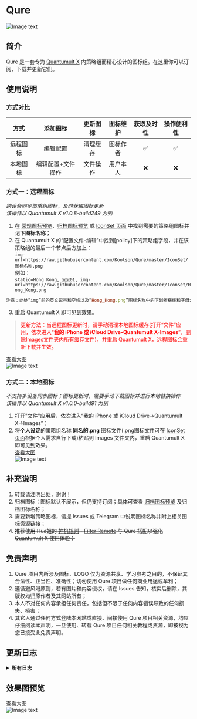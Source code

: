 # Qure<br>
![Image text](https://raw.githubusercontent.com/Koolson/Qure/master/Other/Qure_Logo.png)
<br>

## 简介
Qure 是一套专为 [Quantumult X](https://github.com/crossutility/Quantumult-X/) 内策略组而精心设计的图标组。在这里你可以订阅、下载并更新它们。<br>

## 使用说明
### 方式对比
| 方式 | 添加图标 | 更新图标 | 图标维护 | 获取及时性 | 操作便利性 | 
| :---: | :---: | :---: | :---: | :---: | :---: |
| 远程图标 | 编辑配置 | 清理缓存 | 图标作者 | ✅ | ✅ |
| 本地图标 | 编辑配置+文件操作 | 文件操作 | 用户本人 | ❌ | ❌|

### 方式一：远程图标<br>
*跨设备同步策略组图标，及时获取图标更新*<br>
*该操作以 Quantumult X v1.0.8-build249 为例*<br>
1. 在 [常规图标预览](https://github.com/Koolson/Qure#%E6%95%88%E6%9E%9C%E5%9B%BE%E9%A2%84%E8%A7%88)、[归档图标预览](https://raw.githubusercontent.com/Koolson/Qure/master/Other/Qure_Preview_Archived.png) 或 [IconSet 页面](https://github.com/Koolson/Qure/tree/master/IconSet) 中找到需要的策略组图标并记下**图标名称**；<br>
2. 在 Quantumult X 的“配置文件-编辑”中找到[policy]下的策略组字段，并在该策略组的最后一个节点后方加上：<br>
`img-url=https://raw.githubusercontent.com/Koolson/Qure/master/IconSet/图标名称.png`<br>
例如：<br>
`static=Hong Kong, 🇭🇰01, img-url=https://raw.githubusercontent.com/Koolson/Qure/master/IconSet/Hong_Kong.png`<br>

```ruby
注意：此处“img”前的英文逗号和空格以及“Hong_Kong.png”图标名称中的下划短横线和字母大小写
```

3. 重启 Quantumult X 即可见到效果。<br>

><font color=red>更新方法：当远程图标更新时，请手动清理本地图标缓存(打开“文件”应用，依次进入“**我的 iPhone 或 iCloud Drive-Quantumult X-Images**”，删除Images文件夹内所有缓存文件)，并重启 Quantumult X，远程图标会重新下载并生效。</font>

[查看大图](https://raw.githubusercontent.com/Koolson/Qure/master/Other/Remote_Icon.png)<br>
![Image text](https://raw.githubusercontent.com/Koolson/Qure/master/Other/Remote_Icon.png)

### 方式二：本地图标<br>
*不支持多设备同步图标；图标更新时，需要手动下载图标并进行本地替换操作*<br>
*该操作以 Quantumult X v1.0.0-build91 为例*<br>

1. 打开"文件"应用后，依次进入“我的 iPhone 或 iCloud Drive→Quantumult X→Images”；<br>
2. 将**个人设定**的策略组名称 **同名的.png** 图标文件(.png图标文件可在 [IconSet 页面](https://github.com/Koolson/Qure/tree/master/IconSet)根据个人需求自行下载)粘贴到 Images 文件夹内，重启 Quantumult X 即可见到效果。<br>
 [查看大图](https://raw.githubusercontent.com/Koolson/Qure/master/Other/Local_Icon.png)<br>
![Image text](https://raw.githubusercontent.com/Koolson/Qure/master/Other/Local_Icon.png)

## 补充说明
1. 转载请注明出处，谢谢！<br>
2. 归档图标：图标默认不展示，但仍支持订阅；具体可查看 [归档图标预览](https://raw.githubusercontent.com/Koolson/Qure/master/Other/Qure_Preview_Archived.png) 及归档图标名称；<br>
3. 需要新增策略图标，请提 Issues 或 Telegram 中说明图标名称并附上相关图标资源链接；<br>
4. ~~推荐使用 Hua姐的 [神机规则](https://github.com/ConnersHua/Profiles/blob/master/README.md) - [Filter Remote](https://github.com/ConnersHua/Profiles/tree/master/Quantumult/X) 与 Qure 搭配以强化 Quantumult X 使用体验；~~<br>
</details>

## 免责声明
1. Qure 项目内所涉及图标、LOGO 仅为资源共享、学习参考之目的，不保证其合法性、正当性、准确性；切勿使用 Qure 项目做任何商业用途或牟利；<br>
2. 遵循避风港原则，若有图片和内容侵权，请在 Issues 告知，核实后删除，其版权均归原作者及其网站所有；<br>
3. 本人不对任何内容承担任何责任，包括但不限于任何内容错误导致的任何损失、损害；<br>
4. 其它人通过任何方式登陆本网站或直接、间接使用 Qure 项目相关资源，均应仔细阅读本声明，一旦使用、转载 Qure 项目任何相关教程或资源，即被视为您已接受此免责声明。<br>
</details>

## 更新日志
<details>
<summary><strong>所有日志</strong></summary><br>
<strong>v2.7</strong><br>
2020-4-12<br>
1. 图标新增：direct.png、proxy.png、reject.png、TestFlight.png、App_Store.png、iCloud.png、Apple_Music.png、AmyTelecom.png、CCCAT_C.png、CCCAT.png、JIYOU.png、CONAIR.png、CrossWall.png、NyanCat.png、Airport.png、Server.png、SS_Letter.png、SS.png、SSR_Letter.png、SSR.png、Trojan_Letter.png、Trojan.png、VMess_Letter.png、VMess.png、MY.png、Malaysia.png、IEPL.png<br>
2. 图标优化：Bookpedia.png、Download.png、Quantumult_X.png、VMess_Letter.png<br>
3. 图标更名：ITV_Hub.png、x0.1.png、x0.3.png、x0.5.png、x0.png、x1.png、x2.png、x3.png<br>
4. 图标归档：＊0.png、＊0.1.png、＊0.3.png、＊0.5.png、＊1.png、＊2.png、＊3.png、Direct.png、Proxy.png、Reject.png5. 图标归档：＊0.png、＊0.1.png、＊0.3.png、＊0.5.png、＊1.png、＊2.png、＊3.png、Direct.png、Proxy.png、Reject.png<br>
5. 图标删除：ITV Hub.png<br>
<br>

v2.6<br>
2020-2-27<br>
1.图标新增：5iTV.png、Flamingo.png、Want_Want_Letter.png、Want_Want.png、Apple_Update.png、StreamingSE.png、Streaming.png、Drill.png、Cydia.png、Puzzle.png、Bookpedia.png<br>


v2.5<br>
2020-1-5<br>
1.图标新增：Quantumult_X.png、Qure.png、China_Map.png、United_States_Map.png、Pig.png、Mouse.png<br>


v2.4<br>
2019-12-28<br>
1.图标新增：Google_Opinion_Rewards.png、WeTV_Letter.png、WeTV.png<br>
2.图标优化：EU.png<br>

v2.3<br>
2019-12-3<br>
1.图标新增：Apple_TV.png、Apple_TV_Plus.png、Ingress.png、EU.png、GT.png、GIA.png、CHT.png、aaex.png<br>

v2.2<br>
2019-11-12<br>
1.图标新增：JOOX_Letter.png、GlobalMedia.png、Game.png、VIP.png<br>
2.图标优化：Static.png、HKMTMedia.png、Prime_Video.png、Dler.png、JOOX.png、YTOO.png、N3RO.png<br>

v2.1<br>
2019-11-5<br>
1.图标新增：niconico.png、niconico_Letter.png、Germany.png<br>
2.图标优化：deezer_Letter.png<br>
3.图标更名：Deezer→deezer.png、Deezer_Letter.png→deezer_Letter.png<br>

v2.0.1<br>
2019-11-2<br>
1.图标新增：Rocket.png<br>
2.图标优化：Download.png<br>

v2.0<br>
2019-11-2<br>
Quantumult X最美简雅风策略组图标现以Qure全新呈现<br>
图标名录：<br>
**Default**：Direct.png、Proxy.png、Reject.png、Static.png、Round_Robin.png、SSID.png、Available.png<br>
**Common**：Back.png、Final.png、ForeignMedia.png、DomesticMedia.png、HKMTMedia.png、Domestic.png、Global.png、Auto.png<br>
**Inhibition**：Hijacking.png、AdWhite.png、AdBlack.png、Advertising.png<br>
**Service**：Cloudflare.png、Apple.png、Google.png、Mail.png、Microsoft.png、Windows.png、Yahoo.png、Yahoo_Letter.png<br>
**App**：Telegram.png、Telegram_X.png、Speedtest.png、Spark.png、OneDrive.png、PayPal.png、Apple_News.png、Twitter.png、Facebook.png、Instagram.png<br>
**Other**：Star.png、Heart.png、Download.png、Bot.png、Loop.png、Lab.png、Bypass.png、Magic.png、Daily.png<br>
**Area**：Russia.png、Singapore.png、United_States.png、China.png、Japan.png、Korea.png、Hong_Kong.png、Macao.png、United_Kingdom.png、United_Nations.png、Canada.png、Turkey.png、UK.png、CN.png、HK.png、MO.png、US.png、SG.png、JP.png、RU.png、KR.png、TR.png、CA.png、IN.png、UN.png、DE.png、FI.png、TW.png<br>
**Media**：YouTube.png、YouTube_Letter.png、bilibili.png、myTV_SUPER.png、PBS.png、My5.png、encoreTVB.png、LineTV_Letter.png、LineTV.png、LiTV.png、ESPN+.png、Prime_Video.png、Deezer_Letter.png、ITV Hub.png、JOOX.png、DAZN.png、Deezer.png、Bahamut.png、All4.png、AbemaTV_Letter.png、AbemaTV.png、Netease_Music_Unlock.png、Netease_Music.png、Pandora.png、Disney+.png、KKBOX.png、HBO.png、KKTV.png、BBC_iPlayer.png、FOX.png、YouTube_Music.png、TIDAL.png、ViuTV.png、Vimeo.png、Spotify.png、Pornhub.png、iQIYI&bilibili.png、Netflix.png、iQIYI.png、Netflix_Letter.png、TikTok.png、Hulu.png、TVB.png、Twitch.png<br>
**Server**：IPLC.png、BGP.png、CN2_GIA.png、Oracle.png、BBTEC.png、DMIT.png、CN2_GT.png、SoftBank_Letter.png、SoftBank.png、CN2.png、KT.png、IIJ.png、SK.png、HiNet.png、NTT.png、WTT.png、Apol.png、PCCW.png、HKT.png、CTM.png、HGC.png、Tencent_Cloud.png、HKBN.png、CMI.png、Azure.png、Alibaba_Cloud.png、AWS.png、GCP.png、Baidu_Cloud.png、＊0.png、＊0.1.png、＊0.3.png、＊0.5.png、＊1.png、＊2.png、＊3.png<br>
**Archived**：Dler.png、rix.png、N3RO.png、YoYu.png、MAYING.png、Nexitally.png、BosLife.png、BosLife_Letter.png、YTOO_Letter.png、YTOO.png、Taiwan.png<br>
</details>

## 效果图预览
[查看大图](https://raw.githubusercontent.com/Koolson/Qure/master/Other/Qure_Preview_All.png)<br>
![Image text](https://raw.githubusercontent.com/Koolson/Qure/master/Other/Qure_Preview_All.png)
